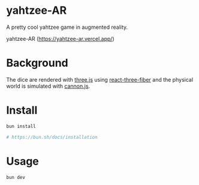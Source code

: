 # yahtzee-AR


A pretty cool yahtzee game in augmented reality.



yahtzee-AR
(https://yahtzee-ar.vercel.app/)

# Background


The dice are rendered with [three.js](https://github.com/mrdoob/three.js) using [react-three-fiber](https://github.com/pmndrs/react-three-fiber) and the physical world is simulated with [cannon.js](https://github.com/schteppe/cannon.js).

# Install

```sh
bun install

# https://bun.sh/docs/installation
```

# Usage

```sh
bun dev
```

